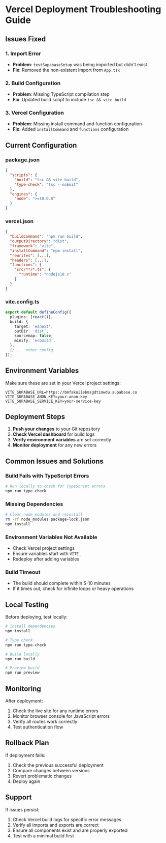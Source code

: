 # Vercel Deployment Troubleshooting Guide

## Issues Fixed

### 1. Import Error
- **Problem**: `testSupabaseSetup` was being imported but didn't exist
- **Fix**: Removed the non-existent import from `App.tsx`

### 2. Build Configuration
- **Problem**: Missing TypeScript compilation step
- **Fix**: Updated build script to include `tsc && vite build`

### 3. Vercel Configuration
- **Problem**: Missing install command and function configuration
- **Fix**: Added `installCommand` and `functions` configuration

## Current Configuration

### package.json
```json
{
  "scripts": {
    "build": "tsc && vite build",
    "type-check": "tsc --noEmit"
  },
  "engines": {
    "node": ">=18.0.0"
  }
}
```

### vercel.json
```json
{
  "buildCommand": "npm run build",
  "outputDirectory": "dist",
  "framework": "vite",
  "installCommand": "npm install",
  "rewrites": [...],
  "headers": [...],
  "functions": {
    "src/**/*.ts": {
      "runtime": "nodejs18.x"
    }
  }
}
```

### vite.config.ts
```typescript
export default defineConfig({
  plugins: [react()],
  build: {
    target: 'esnext',
    outDir: 'dist',
    sourcemap: false,
    minify: 'esbuild',
  },
  // ... other config
});
```

## Environment Variables

Make sure these are set in your Vercel project settings:

```env
VITE_SUPABASE_URL=https://bmfakoiiebmsgdtimwdu.supabase.co
VITE_SUPABASE_ANON_KEY=your-anon-key
VITE_SUPABASE_SERVICE_KEY=your-service-key
```

## Deployment Steps

1. **Push your changes** to your Git repository
2. **Check Vercel dashboard** for build logs
3. **Verify environment variables** are set correctly
4. **Monitor deployment** for any new errors

## Common Issues and Solutions

### Build Fails with TypeScript Errors
```bash
# Run locally to check for TypeScript errors
npm run type-check
```

### Missing Dependencies
```bash
# Clear node_modules and reinstall
rm -rf node_modules package-lock.json
npm install
```

### Environment Variables Not Available
- Check Vercel project settings
- Ensure variables start with `VITE_`
- Redeploy after adding variables

### Build Timeout
- The build should complete within 5-10 minutes
- If it times out, check for infinite loops or heavy operations

## Local Testing

Before deploying, test locally:

```bash
# Install dependencies
npm install

# Type check
npm run type-check

# Build locally
npm run build

# Preview build
npm run preview
```

## Monitoring

After deployment:
1. Check the live site for any runtime errors
2. Monitor browser console for JavaScript errors
3. Verify all routes work correctly
4. Test authentication flow

## Rollback Plan

If deployment fails:
1. Check the previous successful deployment
2. Compare changes between versions
3. Revert problematic changes
4. Deploy again

## Support

If issues persist:
1. Check Vercel build logs for specific error messages
2. Verify all imports and exports are correct
3. Ensure all components exist and are properly exported
4. Test with a minimal build first 